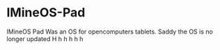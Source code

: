 # IMineOS-Pad
IMineOS Pad Was an OS for opencomputers tablets. Saddy the OS is no longer updated
H
h
h
h
h
h
